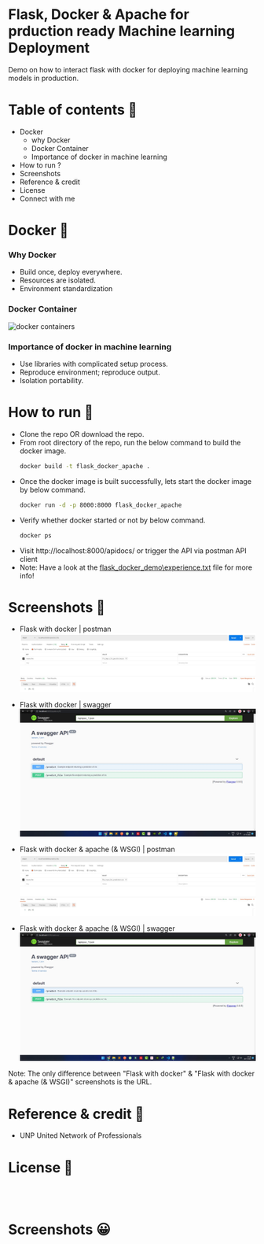 # Flask, Docker & Apache for prduction ready Machine learning Deployment
Demo on how to interact flask with docker for deploying machine learning models in production.

Table of contents :eyes:
=================

<!--ts-->
   * Docker
      * why Docker
      * Docker Container
      * Importance of docker in machine learning
   * How to run ?
   * Screenshots 
   * Reference & credit
   * License
   * Connect with me
<!--te-->

Docker :postbox:
======

### Why Docker 

- Build once, deploy everywhere.
- Resources are isolated.
- Environment standardization

### Docker Container

![docker containers](https://i2.wp.com/www.docker.com/blog/wp-content/uploads/Blog.-Are-containers-..VM-Image-1.png?fit=1600%2C680&ssl=1)

### Importance of docker in machine learning

- Use libraries with complicated setup process.
- Reproduce environment; reproduce output.
- Isolation portability.

How to run :running:
==========

- Clone the repo OR download the repo.
- From root directory of the repo, run the below command to build the docker image.
  ```sh
  docker build -t flask_docker_apache .
  ```
- Once the docker image is built successfully, lets start the docker image by below command.
  ```sh
  docker run -d -p 8000:8000 flask_docker_apache
  ```
- Verify whether docker started or not by below command.
   ```sh
  docker ps 
  ```
- Visit http://localhost:8000/apidocs/ or trigger the API via postman API client
- Note: Have a look at the [flask_docker_demo\experience.txt](https://github.com/Akshaykumarcp/hello-world-with-flask-and-docker-/blob/main/flask_docker_demo/0.3_experience.txt) file for more info!

Screenshots :camera_flash:
===========

- Flask with docker | postman 
![post man api outcome](https://github.com/Akshaykumarcp/flask-docker-apache-WSGI/blob/main/flask_docker_demo/screenshots/after_docker_run_postman_predictFromFile_API.jpg)

- Flask with docker | swagger
![swagger outcome](https://github.com/Akshaykumarcp/flask-docker-apache-WSGI/blob/main/flask_docker_demo/screenshots/after_docker_run_swagger.jpg)

- Flask with docker & apache (& WSGI) | postman 
![post man api outcome](https://github.com/Akshaykumarcp/flask-docker-apache-WSGI/blob/main/flask_docker_demo/screenshots/after_docker_run_postman_predictFromFile_API_apache.jpg)

- Flask with docker & apache (& WSGI) | swagger
![swagger outcome](https://github.com/Akshaykumarcp/flask-docker-apache-WSGI/blob/main/flask_docker_demo/screenshots/after_docker_run_swagger_apache.jpg)

Note: The only difference between "Flask with docker" & "Flask with docker & apache (& WSGI)" screenshots is the URL.

Reference & credit :handshake:
===========
- UNP United Network of Professionals

License :book:
===========
[<img align="left" alt="" width="52px" src="https://icon-icons.com/icons2/2649/PNG/512/mit_license_icon_160873.png" />](https://spdx.org/licenses/MIT.html)

<br/><br/>

Screenshots :grinning:
===========
[<img align="left" alt="" width="22px" src="https://simpleicons.org/icons/linkedin.svg" />](https://www.linkedin.com/in/akshay-kumar-c-p/)
[<img align="left" alt="" width="22px" src="https://simpleicons.org/icons/github.svg" />](https://github.com/Akshaykumarcp)
[<img align="left" alt="" width="22px" src="https://simpleicons.org/icons/medium.svg" />](https://medium.com/@akshai.148)
[<img align="left" alt="" width="22px" src="https://simpleicons.org/icons/youtube.svg" />](https://www.youtube.com/channel/UC3l8RTE3zBRzUrHbSXpx-qA)
